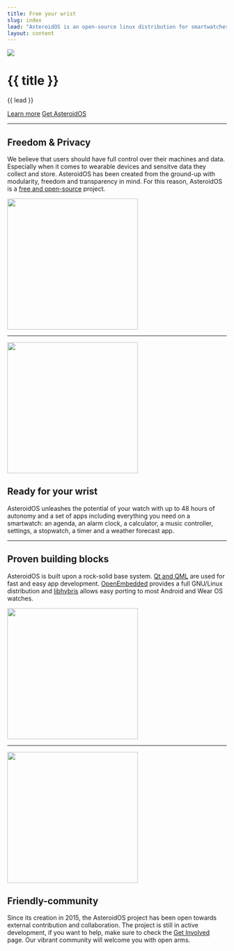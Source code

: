 ```yaml
---
title: Free your wrist
slug: index
lead: "AsteroidOS is an open-source linux distribution for smartwatches."
layout: content
---
```


<div class="bannercontainer">
  <img src="{{assets}}/img/startpage-banner.png" class="bannerimg" />
</div>
 
<div class="index-header" id="content">
  <div class="container">
    <h1>{{ title }}</h1>
    <p>{{ lead }}</p>
    <a class="btn btn-primary" href="{{rel 'faq'}}" role="button">Learn more</a>
    <a class="btn btn-primary" href="{{rel 'install'}}" role="button">Get AsteroidOS</a>
  </div>
</div>
<hr>
<div class="about-row">
  <div class="about-text">
    <h2>Freedom & Privacy</h2>
    <p>We believe that users should have full control over their machines and data. Especially when it comes to wearable devices and sensitve data they collect and store. AsteroidOS has been created from the ground-up with modularity, freedom and transparency in mind. For this reason, AsteroidOS is a <a href="https://github.com/AsteroidOS/">free and open-source</a> project.</p>
  </div>
  <div class="about-img"><img src="{{assets}}/img/about1.jpg" width="300" height="300" /></div>
</div>
<hr>
<div class="about-row">
  <div class="about-img"><img src="{{assets}}/img/about2.jpg" width="300" height="300" /></div>
  <div class="about-text">
    <h2>Ready for your wrist</h2>
    <p>AsteroidOS unleashes the potential of your watch with up to 48 hours of autonomy and a set of apps including everything you need on a smartwatch: an agenda, an alarm clock, a calculator, a music controller, settings, a stopwatch, a timer and a weather forecast app.</p>
  </div>
</div>
<hr>
<div class="about-row">
  <div class="about-text">
    <h2>Proven building blocks</h2>
    <p>AsteroidOS is built upon a rock-solid base system. <a href="http://www.qt.io/">Qt and QML</a> are used for fast and easy app development. <a href="http://www.openembedded.org/">OpenEmbedded</a> provides a full GNU/Linux distribution and <a href="https://en.wikipedia.org/wiki/Hybris_(software)">libhybris</a> allows easy porting to most Android and Wear OS watches.</p>
  </div>
  <div class="about-img"><img src="{{assets}}/img/about3.jpg" width="300" height="300" /></div>
</div>
<hr>
<div class="about-row">
  <div class="about-img"><img src="{{assets}}/img/about4.jpg" width="300" height="300" /></div>
  <div class="about-text">
    <h2>Friendly-community</h2>
    <p>Since its creation in 2015, the AsteroidOS project has been open towards external contribution and collaboration. The project is still in active development, if you want to help, make sure to check the <a href="{{rel 'community'}}">Get Involved</a> page. Our vibrant community will welcome you with open arms.</p>
  </div>
</div>
